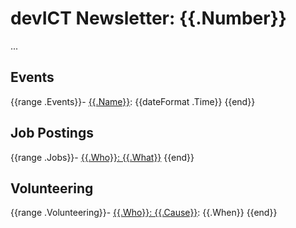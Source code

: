 # devICT Newsletter: {{.Number}}

...

## Events

{{range .Events}}- [{{.Name}}]({{.Link}}): {{dateFormat .Time}}
{{end}}
## Job Postings

{{range .Jobs}}- [{{.Who}}: {{.What}}]({{.Link}})
{{end}}
## Volunteering

{{range .Volunteering}}- [{{.Who}}: {{.Cause}}]({{.Link}}): {{.When}}
{{end}}